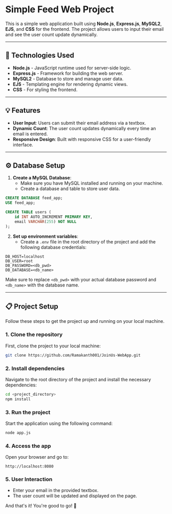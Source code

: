 # Simple Feed Web Project

This is a simple web application built using **Node.js**, **Express.js**, **MySQL2**, **EJS**, and **CSS** for the frontend. The project allows users to input their email and see the user count update dynamically.

---

## 🚀 Technologies Used

- **Node.js** - JavaScript runtime used for server-side logic.
- **Express.js** - Framework for building the web server.
- **MySQL2** - Database to store and manage user data.
- **EJS** - Templating engine for rendering dynamic views.
- **CSS** - For styling the frontend.

---

## 💡 Features

- **User Input**: Users can submit their email address via a textbox.
- **Dynamic Count**: The user count updates dynamically every time an email is entered.
- **Responsive Design**: Built with responsive CSS for a user-friendly interface.

---

## ⚙️ Database Setup

1. **Create a MySQL Database**:
   - Make sure you have MySQL installed and running on your machine.
   - Create a database and table to store user data.

```sql
CREATE DATABASE feed_app;
USE feed_app;

CREATE TABLE users (
    id INT AUTO_INCREMENT PRIMARY KEY,
    email VARCHAR(255) NOT NULL
);
```

2. **Set up environment variables**:
   - Create a `.env` file in the root directory of the project and add the following database credentials:

```
DB_HOST=localhost
DB_USER=root
DB_PASSWORD=<db_pwd>
DB_DATABASE=<db_name>
```

Make sure to replace `<db_pwd>` with your actual database password and `<db_name>` with the database name.

---

## 📋 Project Setup

Follow these steps to get the project up and running on your local machine.

### 1. Clone the repository

First, clone the project to your local machine:

```bash
git clone https://github.com/Ramakanth001/JoinUs-WebApp.git
```

### 2. Install dependencies

Navigate to the root directory of the project and install the necessary dependencies:

```bash
cd <project_directory>
npm install
```

### 3. Run the project

Start the application using the following command:

```bash
node app.js
```

### 4. Access the app

Open your browser and go to:

```
http://localhost:8080
```

### 5. User Interaction

- Enter your email in the provided textbox.
- The user count will be updated and displayed on the page.

And that's it! You're good to go! 🎉
